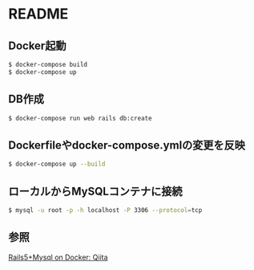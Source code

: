 # README

## Docker起動

```bash
$ docker-compose build
$ docker-compose up
```

## DB作成

```bash
$ docker-compose run web rails db:create
```

## Dockerfileやdocker-compose.ymlの変更を反映

```bash
$ docker-compose up --build
```

## ローカルからMySQLコンテナに接続

```bash
$ mysql -u root -p -h localhost -P 3306 --protocol=tcp
```

## 参照

[Rails5+Mysql on Docker: Qiita](https://qiita.com/azul915/items/5b7063cbc80192343fc0)
